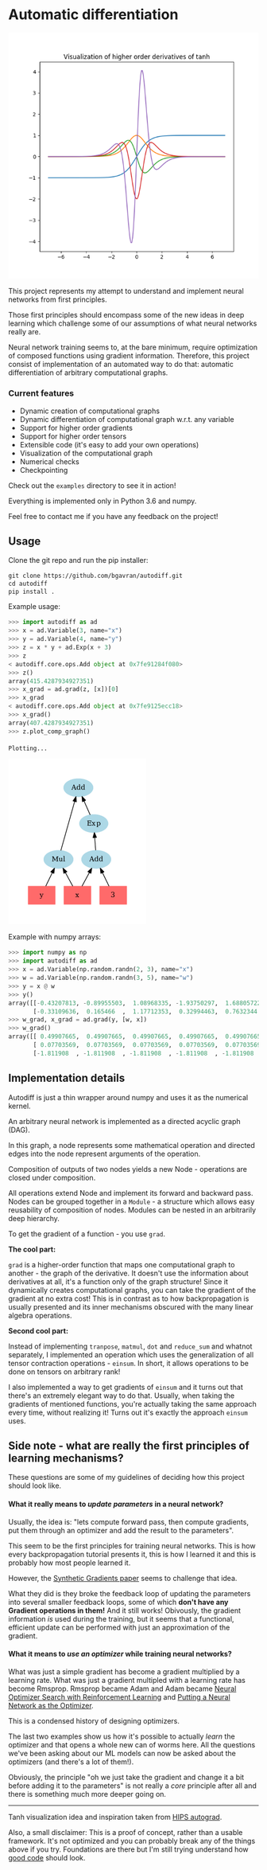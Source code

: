 # Automatic differentiation 

![](/assets/higher_order.png)

This project represents my attempt to understand and implement neural networks from first principles.

Those first principles should encompass some of the new ideas in deep learning which challenge some of our assumptions of what neural networks really are.

Neural network training seems to, at the bare minimum, require optimization of composed functions using gradient information.
Therefore, this project consist of implementation of an automated way to do that: automatic differentiation of arbitrary computational graphs.

### Current features
* Dynamic creation of computational graphs
* Dynamic differentiation of computational graph w.r.t. any variable
* Support for higher order gradients
* Support for higher order tensors
* Extensible code (it's easy to add your own operations)
* Visualization of the computational graph
* Numerical checks
* Checkpointing

Check out the `examples` directory to see it in action!

Everything is implemented only in Python 3.6 and numpy.

Feel free to contact me if you have any feedback on the project!

## Usage

Clone the git repo and run the pip installer:

~~~~
git clone https://github.com/bgavran/autodiff.git
cd autodiff
pip install .
~~~~

Example usage:

```python
>>> import autodiff as ad
>>> x = ad.Variable(3, name="x")
>>> y = ad.Variable(4, name="y")
>>> z = x * y + ad.Exp(x + 3)
>>> z
< autodiff.core.ops.Add object at 0x7fe91284f080>
>>> z()
array(415.4287934927351)
>>> x_grad = ad.grad(z, [x])[0]
>>> x_grad
< autodiff.core.ops.Add object at 0x7fe9125ecc18>
>>> x_grad()
array(407.4287934927351)
>>> z.plot_comp_graph()

Plotting...
```

![](/assets/comp_graph.png)


Example with numpy arrays:

```python
>>> import numpy as np
>>> import autodiff as ad
>>> x = ad.Variable(np.random.randn(2, 3), name="x")
>>> w = ad.Variable(np.random.randn(3, 5), name="w")
>>> y = x @ w
>>> y()
array([[-0.43207813, -0.89955503,  1.08968335, -1.93750297,  1.68805722],
       [-0.33109636,  0.165466  ,  1.17712353,  0.32994463,  0.7632344 ]])
>>> w_grad, x_grad = ad.grad(y, [w, x])
>>> w_grad()
array([[ 0.49907665,  0.49907665,  0.49907665,  0.49907665,  0.49907665],
       [ 0.07703569,  0.07703569,  0.07703569,  0.07703569,  0.07703569],
       [-1.811908  , -1.811908  , -1.811908  , -1.811908  , -1.811908  ]])
```


## Implementation details

Autodiff is just a thin wrapper around numpy and uses it as the numerical kernel.

An arbitrary neural network is implemented as a directed acyclic graph (DAG).

In this graph, a node represents some mathematical operation and directed edges into the node represent arguments of the operation.

Composition of outputs of two nodes yields a new Node - operations are closed under composition.

All operations extend Node and implement its forward and backward pass.
Nodes can be grouped together in a `Module` - a structure which allows easy reusability of composition of nodes.
Modules can be nested in an arbitrarily deep hierarchy.

To get the gradient of a function - you use `grad`.

__The cool part:__

`grad` is a higher-order function that maps one computational graph to another - the graph of the derivative.
It doesn't use the information about derivatives at all, it's a function only of the graph structure!
Since it dynamically creates computational graphs, you can take the gradient of the gradient at no extra cost!
This is in contrast as to how backpropagation is usually presented and its inner mechanisms obscured with the many linear algebra operations. 

__Second cool part:__

Instead of implementing `tranpose`, `matmul`, `dot` and `reduce_sum` and whatnot separately, I implemented an operation which uses the generalization of all tensor contraction operations - `einsum`.
In short, it allows operations to be done on tensors on arbitrary rank! 

I also implemented a way to get gradients of `einsum` and it turns out that there's an extremely elegant way to do that.
Usually, when taking the gradients of mentioned functions, you're actually taking the same approach every time, without realizing it! Turns out it's exactly the approach `einsum` uses.

## Side note - what are really the first principles of learning mechanisms? 

These questions are some of my guidelines of deciding how this project should look like.

#### What it really means to _update parameters_ in a neural network?

Usually, the idea is: "lets compute forward pass, then compute gradients, put them through an optimizer and add the result to the parameters".

This seem to be the first principles for training neural networks.
This is how every backpropagation tutorial presents it, this is how I learned it and this is probably how most people learned it.

However, the [Synthetic Gradients paper](https://arxiv.org/abs/1608.05343) seems to challenge that idea.

What they did is they broke the feedback loop of updating the parameters into several smaller feedback loops, some of which __don't have any Gradient operations in them!__ And it still works! 
Obivously, the gradient information *is* used during the training, but it seems that a functional, efficient update can be performed with just an approximation of the gradient.

#### What it means to _use an optimizer_ while training neural networks?

What was just a simple gradient has become a gradient multiplied by a learning rate.
What was just a gradient multipled with a learning rate has become Rmsprop.
Rmsprop became Adam and Adam became [Neural Optimizer Search with Reinforcement Learning](http://proceedings.mlr.press/v70/bello17a/bello17a.pdf) and [Putting a Neural Network as the Optimizer](https://arxiv.org/abs/1606.04474).

This is a condensed history of designing optimizers.

The last two examples show us how it's possible to actually _learn_ the optimizer and that opens a whole new can of worms here.
All the questions we've been asking about our ML models can now be asked about the optimizers (and there's a lot of them!).

Obviously, the principle "oh we just take the gradient and change it a bit before adding it to the parameters" is not really a *core* principle after all and there is something much more deeper going on.

---

Tanh visualization idea and inspiration taken from [HIPS autograd](https://github.com/HIPS/autograd).

Also, a small disclaimer: This is a proof of concept, rather than a usable framework. It's not optimized and you can probably break any of the things above if you try. 
Foundations are there but I'm still trying understand how [good code](https://xkcd.com/844/) should look.
